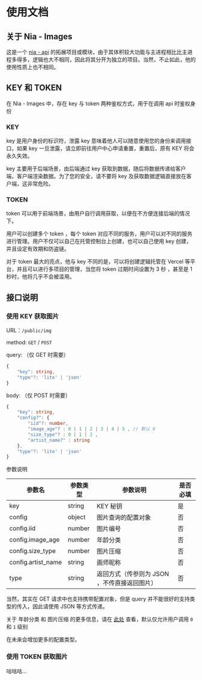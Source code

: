 # 使用文档

## 关于 Nia - Images

这是一个 [nia - api](https://github.com/alongw/nia-api) 的拓展项目或模块，由于其体积较大功能与主进程相比比主进程多得多，逻辑也大不相同，因此将其分开为独立的项目。当然，不止如此，他的使用性质上也不相同。

## KEY 和 TOKEN

在 Nia - Images 中，存在 key 与 token 两种鉴权方式，用于在调用 api 时鉴权身份

### KEY

key 是用户身份的标识符，泄露 key 意味着他人可以随意使用您的身份来调用接口，如果 key 一旦泄露，请立即前往用户中心申请重置，重置后，原有 KEY 将会永久失效。

key 主要用于后端场景，由后端通过 key 获取到数据，随后将数据传递给客户端，客户端渲染数据。为了您的安全，请不要将 key 及获取数据逻辑直接放在客户端，这非常危险。

### TOKEN

token 可以用于前端场景，由用户自行调用获取，以便在不方便连接后端的情况下。

用户可以创建多个 token ，每个 token 对应不同的服务，用户可以对不同的服务进行管理。用户不仅可以自己在托管控制台上创建，也可以自己使用 key 创建，并且设定有效期和防盗链。

对于 token 最大的亮点，他与 key 不同的是，可以将创建逻辑托管在 Vercel 等平台，并且可以进行多项目的管理，当您将 token 过期时间设置为 3 秒 ，甚至是 1 秒时，他将几乎不会被滥用。

## 接口说明

### 使用 KEY 获取图片

URL：`/public/img`

method: `GET` / `POST`

query: （仅 GET 时需要）

```typescript
{
	"key": string,
	"type"?: 'lite' | 'json'
}
```

body: （仅 POST 时需要）

```typescript
{
	"key": string,
    "config?": {
        "iid"?: number,
        "image_age"? : 0 | 1 | 2 | 3 | 4 | 5 , // 默认 0
        "size_type"? : 0 | 1 | 2 ,
        "artist_name?" : string
    },
    "type"?: 'lite' | 'json'
}
```

参数说明

| 参数名             | 参数类型 | 参数说明                                     | 是否必填 |
| ------------------ | -------- | -------------------------------------------- | -------- |
| key                | string   | KEY 秘钥                                     | 是       |
| config             | object   | 图片查询的配置对象                           | 否       |
| config.iid         | number   | 图片编号                                     | 否       |
| config.image_age   | number   | 年龄分类                                     | 否       |
| config.size_type   | number   | 图片压缩                                     | 否       |
| config.artist_name | string   | 画师昵称                                     | 否       |
| type               | string   | 返回方式（传参则为 JSON ，不传直接返回图片） | 否       |

当然，其实在 GET 请求中也支持携带配置对象，但是 query 并不能很好的支持类型的传入，因此请使用 JSON 等方式传递。

关于 年龄分类 和 图片压缩 的更多信息，请在 [此处](https://github.com/alongw/nia-images/blob/main/docs/images.md) 查看，默认仅允许用户调用 `0` 和 `1` 级别

在未来会增加更多的配置类型。



### 使用 TOKEN 获取图片

咕咕咕...
